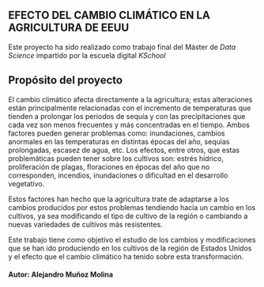 ## EFECTO DEL CAMBIO CLIMÁTICO EN LA AGRICULTURA DE EEUU

Este proyecto ha sido realizado como trabajo final del Máster de *Data Science* impartido por la escuela digital *KSchool*

## Propósito del proyecto

El cambio climático afecta directamente a la agricultura; estas alteraciones están principalmente relacionadas con el incremento de temperaturas que tienden a prolongar los periodos de sequía y con las precipitaciones que cada vez son menos frecuentes y más concentradas en el tiempo. Ambos factores pueden generar problemas como: inundaciones, cambios anormales en las temperaturas en distintas épocas del año, sequias prolongadas, escasez de agua, etc. Los efectos, entre otros, que estas problemáticas pueden tener sobre los cultivos son: estrés hídrico, proliferación de plagas, floraciones en épocas del año que no corresponden, incendios, inundaciones o dificultad en el desarrollo vegetativo.

Estos factores han hecho que la agricultura trate de adaptarse a los cambios producidos por estos problemas tendiendo hacia un cambio en los cultivos, ya sea modificando el tipo de cultivo de la región o cambiando a nuevas variedades de cultivos más resistentes. 

Este trabajo tiene como objetivo el estudio de los cambios y modificaciones que se han ido produciendo en los cultivos de la región de Estados Unidos y el efecto que el cambio climático ha tenido sobre esta transformación.

#### Autor: Alejandro Muñoz Molina